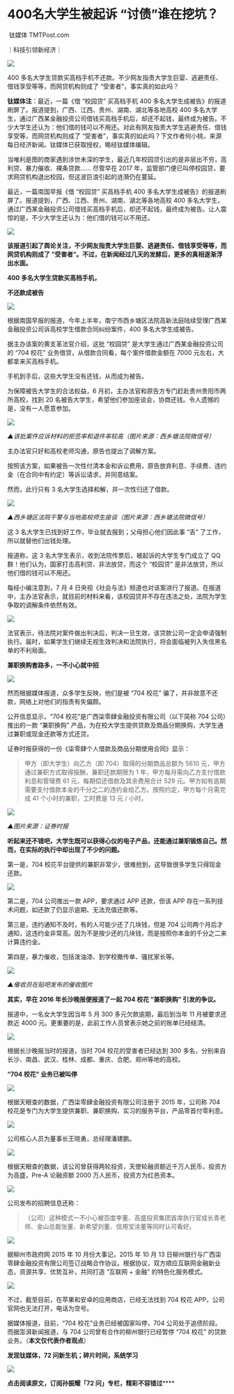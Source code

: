 # 400名大学生被起诉 “讨债”谁在挖坑？

 钛媒体 TMTPost.com


｜科技引领新经济｜


![](https://mmbiz.qpic.cn/mmbiz_jpg/OaFsUa11r0A4FR9JJ8oozmicXicibtcAuFN4JXib1bw4LWsXQwDyYP55HqLEBQFV6tSpdSWVIB82xSXiaMTnBUmCCibQ/640?wx_fmt=jpeg)


400 多名大学生贷款买高档手机不还款。不少网友指责大学生巨婴、逃避责任、借钱享受等等，而网贷机构则成了 “受害者”，事实真的如此吗？


**钛媒体注**：最近，一篇《借 “校园贷” 买高档手机 400 多名大学生成被告》的报道刷屏了。报道提到，广西、江西、贵州、湖南、湖北等各地高校 400 多名大学生，通过广西某金融投资公司借钱买高档手机后，却还不起钱，最终成为被告。不少大学生还认为：他们借的钱可以不用还。对此有网友指责大学生逃避责任、借钱享受等，而网贷机构则成了 “受害者”，事实真的如此吗？下文作者何小桃，来源每日经济新闻。钛媒体已获取授权，略经钛媒体编辑。

当唯利是图的商家遇到涉世未深的学生，最近几年校园贷引出的是非层出不穷，高利贷、暴力催收、裸条贷款…… 尽管早在 2017 年，监管部门便已叫停校园贷，要求网贷机构退出校园，但这波巨浪引起的涟漪仍在蔓延。

最近，一篇南国早报《借 “校园贷” 买高档手机 400 多名大学生成被告》的报道刷屏了。报道提到，广西、江西、贵州、湖南、湖北等各地高校 400 多名大学生，通过广西某金融投资公司借钱买高档手机后，却还不起钱，最终成为被告。让人震惊的是，不少大学生还认为：他们借的钱可以不用还。

![](https://mmbiz.qpic.cn/mmbiz_jpg/OaFsUa11r0A4FR9JJ8oozmicXicibtcAuFNUuq70ibtWSTiaybEcsSsG4nsPB2ibMEibIMZATmLfUlwtkGduXibPDfngmg/640?wx_fmt=jpeg)

**该报道引起了舆论关注，不少网友指责大学生巨婴、逃避责任、借钱享受等等，而网贷机构则成了 “受害者”。不过，在新闻经过几天的发酵后，更多的真相逐渐浮出水面。**

**400 多名大学生贷款买高档手机，**

**不还款成被告**

![](https://mmbiz.qpic.cn/mmbiz_png/OaFsUa11r0Cw5icBePHKqxBNcHQAKiaqN9o9Sk6buicYpCDCC0Sr2UWkpqYtnUEWSIHTtB7zBQWAiassWBmhsMQnCg/640?wx_fmt=png)

根据南国早报的报道，今年上半年，南宁市西乡塘区法院高新法庭陆续受理广西某金融投资公司诉高校学生借款合同纠纷案件，400 多名大学生成被告。

据主办该案的黄支革法官介绍，这批 “校园贷” 是大学生通过广西某金融投资公司的 “704 校花” 业务借贷，从借款合同看，每个案件借款金额在 7000 元左右，大都拿来买高档手机。

手机到手后，这些大学生没有还钱，从而成为被告。

为保障被告大学生的合法权益，6 月初，主办法官和原告方专门赶赴贵州贵阳市两所高校，找到 20 名被告大学生，希望他们参加座谈会，协商还钱。令人遗憾的是，没有一人愿意参加。

![](https://mmbiz.qpic.cn/mmbiz_jpg/OaFsUa11r0A4FR9JJ8oozmicXicibtcAuFNcJ45bMuvAibOUDtuwa6RusaAciauxF91Wfy7esAe5wWXBVsAiaBpddOSQ/640?wx_fmt=jpeg)

_▲该批案件应诉材料的拒签率和退件率较高（图片来源：西乡塘法院微信号）_

主办法官只好和高校老师沟通，原告也提出了调解方案。

按照该方案，如果被告一次性付清本金和诉讼费用，原告放弃利息、手续费、违约金（在合同中有约定）等诉讼请求，并同意结案。

然而，此行只有 3 名大学生选择和解，并一次性归还了借款。

![](https://mmbiz.qpic.cn/mmbiz_jpg/OaFsUa11r0A4FR9JJ8oozmicXicibtcAuFNfkq488WNHeas88pibNJH6iamGJS32HTwmhT5UJibTTMKpXeqT15zIDHOA/640?wx_fmt=jpeg)

_▲西乡塘区法院干警与当地高校师生座谈（图片来源：西乡塘法院微信号）_

这 3 名大学生已找到好工作，毕业就去报到；父母担心他们因此事 “丢” 了工作，所以就替他们出钱处理。

报道称，这 3 名大学生表示，收到法院传票后，被起诉的大学生专门成立了 QQ 群！他们认为，国家打击高利贷、非法放贷，而这个 “校园贷” 是非法放贷，所以他们借的钱可以不用还。

每经小编注意到，7 月 4 日央视《社会与法》频道也对该案进行了报道。在报道中，主办法官表示，就目前的材料来看，该校园贷并不存在违法之处，法院为学生争取的调解条件依然有效。

![](https://mmbiz.qpic.cn/mmbiz_jpg/OaFsUa11r0A4FR9JJ8oozmicXicibtcAuFNulaE9MmBEMeFRfM4pUYzUJ7fFqJESOlR3dUpNLONOwwCcdjTzNzrhw/640?wx_fmt=jpeg)

法官表示，待法院对案件做出判决后，判决一旦生效，该贷款公司一定会申请强制执行。届时，如果学生们继续无视生效判决和法院执行，将会面临被列入失信黑名单的不利局面。

**兼职换购套路多，一不小心就中招**

**![](https://mmbiz.qpic.cn/mmbiz_png/OaFsUa11r0Cw5icBePHKqxBNcHQAKiaqN9o9Sk6buicYpCDCC0Sr2UWkpqYtnUEWSIHTtB7zBQWAiassWBmhsMQnCg/640?wx_fmt=png)**

然而根据媒体报道，众多学生反映，他们是被 “704 校花” 骗了，并非故意不还款，网络上对他们的指责有失偏颇。

公开信息显示，“704 校花”是广西柒零肆金融投资有限公司（以下简称 704 公司）推出的一款 “兼职换购” 产品，为在校大学生提供贷款及商品分期换购，大学生通过兼职或现金还款等方式还贷。

证券时报获得的一份《柒零肆个人借款及商品分期使用合同》显示：

> 甲方（即大学生）向乙方（即 704）取得的分期商品总额为 5610 元，甲方通过兼职方式取得报酬，兼职还款期限为 1 年，甲方每月需向乙方支付借款利息和管理费 61 元，每期偿还借款及其余费用合计 529 元。甲方如有逾期需要支付借款本金的千分之二的违约金给乙方。按照约定，甲方每个月需完成 41 个小时的兼职，工时费是 13 元 / 小时。

![](https://mmbiz.qpic.cn/mmbiz_jpg/OaFsUa11r0A4FR9JJ8oozmicXicibtcAuFNPA8E97picfhBwzGYQHiaFr5JgsadGWN9Fduz5OrmheKmmx67k3cuosvQ/640?wx_fmt=jpeg)

_▲图片来源：证券时报_

**听起来还不错吧，大学生既可以获得心仪的电子产品，还能通过兼职锻炼自己。然而，在实际的执行中却出现了不少的问题。**

第一是，704 校花平台提供的兼职非常少，很难抢到，这导致很多学生只得现金还款。

![](https://mmbiz.qpic.cn/mmbiz_jpg/OaFsUa11r0A4FR9JJ8oozmicXicibtcAuFNibrMouL5eZo4tY6Jx1ExV4nYib4QgvWZdzwebltgg0yf37UUZSkYyTWg/640?wx_fmt=jpeg)

第二是，704 公司推出一款 APP，要求通过 APP 还款，但该 APP 存在一系列技术问题，如还款了仍显示逾期、无法充值还款等。

第三是，违约通知不及时，有的人可能少还了几块钱，但是 704 公司两个月后才通知，这违约金非常高。因为不是按少还的几块钱，而是按照你本金的千分之二来计算违约金。

第四是，暴力催收，包括泼油漆、到学校撒传单、骚扰家长等。

![](https://mmbiz.qpic.cn/mmbiz_jpg/OaFsUa11r0A4FR9JJ8oozmicXicibtcAuFNTVTYqQ7XXicgQ5GRRllnhXtJUD0cV7kc8VXuFiboProRCDc4rwcSFgiaw/640?wx_fmt=jpeg)

_▲催收员在贴吧发布的催收图片_

**其实，早在 2016 年长沙晚报便报道了一起 704 校花 “兼职换购” 引发的争议。**

报道中，一名女大学生因当年 5 月 300 多元欠款逾期，最后到当年 11 月被要求还款近 4000 元。更重要的是，此前工作人员曾表示她之前的账单已经结清。

![](https://mmbiz.qpic.cn/mmbiz_jpg/OaFsUa11r0A4FR9JJ8oozmicXicibtcAuFNHuZ7tX5maWrhhT348KRkHhGASgfaCRotFgEsWSNBdpt6MAYzssPk0g/640?wx_fmt=jpeg)

根据长沙晚报当时的报道，当时 704 校花的受害者已经达到 300 多名，分别来自长沙、南昌、武汉、桂林、成都、重庆、合肥、郑州等地的高校。

**“704 校花” 业务已被叫停**

**![](https://mmbiz.qpic.cn/mmbiz_png/OaFsUa11r0Cw5icBePHKqxBNcHQAKiaqN9o9Sk6buicYpCDCC0Sr2UWkpqYtnUEWSIHTtB7zBQWAiassWBmhsMQnCg/640?wx_fmt=png)**

根据天眼查的数据，广西柒零肆金融投资有限公司注册于 2015 年，公司称 704 校花是专门为大学生提供兼职、兼职换购、实习的服务平台，产品零首付零利息。

![](https://mmbiz.qpic.cn/mmbiz_jpg/OaFsUa11r0A4FR9JJ8oozmicXicibtcAuFNo6IUXIibOiczl62qLKur9luZCibkGmcDnlAhev7AqrFnvic8JwDaxwOplQ/640?wx_fmt=jpeg)

公司核心人员为董事长王晓勇，总经理潘建鹏。

![](https://mmbiz.qpic.cn/mmbiz_jpg/OaFsUa11r0A4FR9JJ8oozmicXicibtcAuFNic1sia9Mh4KBML7q5ibfCIbwtyMQLjM51dibABXUxkpS8Y5jpYGH9IEYEw/640?wx_fmt=jpeg)

根据天眼查的数据，该公司曾获得两轮投资，天使轮融资额近千万人民币，投资方为高盛，Pre-A 论融资额 2000 万人民币，投资方为红邑资本。

![](https://mmbiz.qpic.cn/mmbiz_jpg/OaFsUa11r0A4FR9JJ8oozmicXicibtcAuFNOVIFaFhDkSAEJz501vZ7Y6S7PmFdckCHNAJa8siclMTm7eJNL4sUXOg/640?wx_fmt=jpeg)

公司发布的招聘信息还称：

> （公司）这种模式一不小心被百度李董、高盛投资集团首席执行官成长青老师、金山总裁张董、新希望刘董、信用宝涂董等同时认可看好。

![](https://mmbiz.qpic.cn/mmbiz_jpg/OaFsUa11r0A4FR9JJ8oozmicXicibtcAuFNAZ7AsUAAL4qcaqiccGGHfLB0IicBLicHPm1lSEic5z9Cj7VyuEul3kRibCg/640?wx_fmt=jpeg)

据柳州市政府网 2015 年 10 月份大事记，2015 年 10 月 13 日柳州银行与广西柒零肆金融投资有限公司签订战略合作协议。根据协议，双方顺应互联网金融新业态，资源共享、优势互补，共同打造 “互联网 + 金融” 的特色化服务模式。

![](https://mmbiz.qpic.cn/mmbiz_jpg/OaFsUa11r0A4FR9JJ8oozmicXicibtcAuFN0ssNiaqIUdbPXdCiaupq4Vqc6NOMIKA1XhsTDUc8M9JY3gQy98VudAlQ/640?wx_fmt=jpeg)

不过，截至目前，在苹果和安卓的应用商店，已经无法找到 704 校花 APP，公司官网也无法打开，电话为空号。

据媒体报道，目前，“704 校花”业务已经被国家叫停，704 公司处于追债阶段。而据澎湃新闻报道，与 704 公司曾有合作的柳州银行已经暂停 “704 校花” 的贷款业务。（**本文仅代表作者观点**）




**********发现钛媒体，72 问新生机；碎片时间，系统学习**********




<a class="weapp_image_link" data-miniprogram-appid="wx0076ee0d4552fe4a" data-miniprogram-path="pages/home/home" data-miniprogram-nick="">![](https://mmbiz.qpic.cn/mmbiz_jpg/OaFsUa11r0DFbqK5Hd8RGhWgKRm1MfYz1I4ibVemJojxel2WWTdCkothvfqozGHD50tpxxnNbu1VbN7BJMiamxsQ/640?wx_fmt=jpeg)</a>

********点击**阅读原文**，******订阅孙振耀「72 问」专栏，**************精彩不容错过****************************</section>
